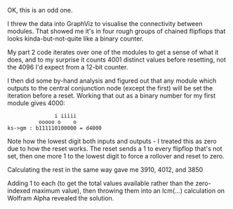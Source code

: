 OK, this is an odd one.

I threw the data into GraphViz to visualise the connectivity
between modules. That showed me it's in four rough groups of
chained flipflops that looks kinda-but-not-quite like a binary
counter.

My part 2 code iterates over one of the modules to get a sense
of what it does, and to my surprise it counts 4001 distinct
values before resetting, not the 4096 I'd expect from a 12-bit
counter.

I then did some by-hand analysis and figured out that any module
which outputs to the central conjunction node (except the first)
will be set the iteration before a reset. Working that out as a
binary number for my first module gives 4000:

```
               i iiiii
          ooooo o    o 
ks->gm : b111110100000 = d4000
```

Note how the lowest digit both inputs and outputs - I treated
this as zero due to how the reset works. The reset sends a 1 to
every flipflop that's not set, then one more 1 to the lowest
digit to force a rollover and reset to zero.

Calculating the rest in the same way gave me 3910, 4012, and 3850

Adding 1 to each (to get the total values available rather than 
the zero-indexed maximum value), then throwing them into an
lcm(...) calculation on Wolfram Alpha revealed the solution.
